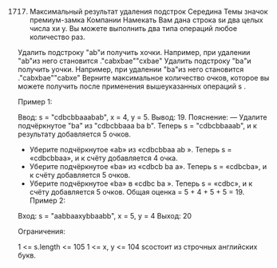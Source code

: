 1717. Максимальный результат удаления подстрок
Середина
Темы
значок премиум-замка
Компании
Намекать
Вам дана строка sи два целых числа xи y. Вы можете выполнить два типа операций любое количество раз.

Удалить подстроку "ab"и получить xочки.
Например, при удалении "ab"из него становится ."cabxbae""cxbae"
Удалить подстроку "ba"и получить yочки.
Например, при удалении "ba"из него становится ."cabxbae""cabxe"
Верните максимальное количество очков, которое вы можете получить после применения вышеуказанных операций s .

 

Пример 1:

Ввод: s = "cdbcbbaaabab", x = 4, y = 5.
 Вывод: 19.
 Пояснение: 
— Удалите подчёркнутое "ba" из "cdbcbbaaa ba b". Теперь s = "cdbcbbaaab", и к результату добавляется 5 очков.
- Уберите подчёркнутое «ab» из «cdbcbbaa ab ». Теперь s = «cdbcbbaa», и к счёту добавляется 4 очка.
- Уберите подчёркнутое «ba» из «cdbcb ba a». Теперь s = «cdbcba», и к счёту добавляется 5 очков.
- Уберите подчёркнутое «ba» в «cdbc ba ». Теперь s = «cdbc», и к счёту добавляется 5 очков.
Общая оценка = 5 + 4 + 5 + 5 = 19.
Пример 2:

Вход: s = "aabbaaxybbaabb", x = 5, y = 4
 Выход: 20
 

Ограничения:

1 <= s.length <= 105
1 <= x, y <= 104
sсостоит из строчных английских букв.